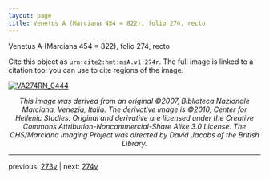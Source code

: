 ```yaml
---
layout: page
title: Venetus A (Marciana 454 = 822), folio 274, recto
---
```


Venetus A (Marciana 454 = 822), folio 274, recto

Cite this object as `urn:cite2:hmt:msA.v1:274r`.  The full image is linked to a citation tool you can use to cite regions of the image.

[![VA274RN_0444](http://www.homermultitext.org/iipsrv?IIIF=/project/homer/pyramidal/deepzoom/hmt/vaimg/2017a/VA274RN_0444.tif/full/800,/0/default.jpg)](http://www.homermultitext.org/ict2/?urn=urn:cite2:hmt:vaimg.2017a:VA274RN_0444) 

<p style="text-align: center; font-style: italic;">This image was derived from an original ©2007, Biblioteca Nazionale Marciana, Venezia, Italia. The derivative image is ©2010, Center for Hellenic Studies. Original and derivative are licensed under the Creative Commons Attribution-Noncommercial-Share Alike 3.0 License. The CHS/Marciana Imaging Project was directed by David Jacobs of the British Library.</p>

---

previous: [273v](../273v/) | next: [274v](../274v/)